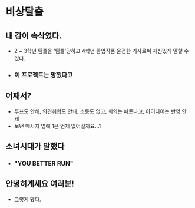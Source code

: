비상탈출
===============

## 내 감이 속삭였다.
- 2 ~ 3학년 팀플을 '팀플'당하고 4학년 졸업작품 운전한 기사로써 자신있게 말할 수 있다.  
- ### 이 프로젝트는 망했다고  

## 어째서?
- 투표도 안해, 의견취합도 안돼, 소통도 없고, 회의는 파토나고, 아이디어는 반영 안돼  
- 보낸 메시지 옆에 1은 언제 없어질까요...?

## 소녀시대가 말했다
- ### "YOU BETTER RUN"  

## 안녕히계세요 여러분!
- 그렇게 됐다.  
